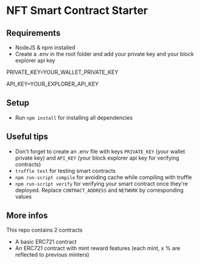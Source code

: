 # NFT Smart Contract Starter

## Requirements
- NodeJS & npm installed
- Create a .env in the root folder and add your private key and your block explorer api key

PRIVATE_KEY=YOUR_WALLET_PRIVATE_KEY

API_KEY=YOUR_EXPLORER_API_KEY

## Setup
- Run `npm install` for installing all dependencies

## Useful tips
- Don't forget to create an .env file with keys `PRIVATE_KEY` (your wallet private key) and `API_KEY` (your block explorer api key for verifying contracts)
- `truffle test` for testing smart contracts
- `npm run-script compile` for avoiding cache while compiling with truffle
- `npm run-script verify` for verifying your smart contract once they're deployed. Replace `CONTRACT_ADDRESS` and `NETWORK` by corresponding values

## More infos
This repo contains 2 contracts
- A basic ERC721 contract
- An ERC721 contract with mint reward features (each mint, x % are reflected to previous minters)
